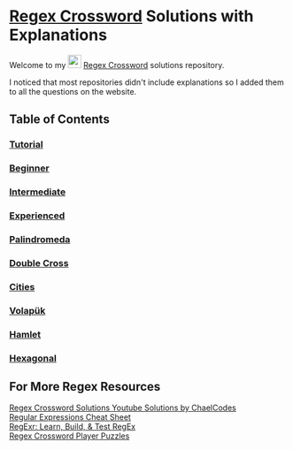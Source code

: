 # [Regex Crossword](https://regexcrossword.com/) Solutions with Explanations 

Welcome to my <img src="https://regexcrossword.com/img/logo.svg" height="24"> [Regex Crossword](https://regexcrossword.com/) solutions repository.

I noticed that most repositories didn't include explanations so I added them to all the questions on the website.

## Table of Contents

### [Tutorial](https://github.com/mc811mc/regex-crossword/blob/main/solutions/tutorial.md)
### [Beginner](https://github.com/mc811mc/regex-crossword/blob/main/solutions/beginner.md)
### [Intermediate](https://github.com/mc811mc/regex-crossword/blob/main/solutions/intermediate.md)
### [Experienced](https://github.com/mc811mc/regex-crossword/blob/main/solutions/experienced.md)
### [Palindromeda](https://github.com/mc811mc/regex-crossword/blob/main/solutions/palindromeda.md)
### [Double Cross](https://github.com/mc811mc/regex-crossword/blob/main/solutions/double-cross.md)
### [Cities](https://github.com/mc811mc/regex-crossword/blob/main/solutions/cities.md)
### [Volapük](https://github.com/mc811mc/regex-crossword/blob/main/solutions/volapük.md)
### [Hamlet](https://github.com/mc811mc/regex-crossword/blob/main/solutions/hamlet.md)
### [Hexagonal](https://github.com/mc811mc/regex-crossword/blob/main/solutions/hexagonal.md)

## For More Regex Resources

[Regex Crossword Solutions Youtube Solutions by ChaelCodes](https://www.youtube.com/watch?v=FuwRobXyYlM&list=PLJgbigg8xpeXg70b0FpxPC5gv4zb1PEzY)<br />
[Regular Expressions Cheat Sheet](https://cheatography.com/davechild/cheat-sheets/regular-expressions/)<br />
[RegExr: Learn, Build, & Test RegEx](https://regexr.com/)<br />
[Regex Crossword Player Puzzles](https://regexcrossword.com/playerpuzzles)<br />
